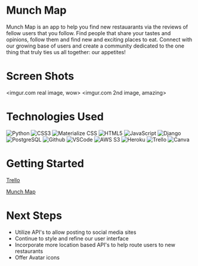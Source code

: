 # Munch Map
Munch Map is an app to help you find new restauarants via the reviews of fellow users that you follow. Find people that share your tastes and opinions, follow them and find new and exciting places to eat. Connect with our growing base of users and create a community dedicated to the one thing that truly ties us all together: our appetites! 

# Screen Shots

<imgur.com real image, wow>
<imgur.com 2nd image, amazing>

# Technologies Used

![Python](https://img.shields.io/badge/-Python-05122A?style=flat&logo=python)
![CSS3](https://img.shields.io/badge/-CSS-05122A?style=flat&logo=css3)
![Materialize CSS](https://img.shields.io/badge/-Materialize_CSS-05122A?style=flat&logo=materialdesign)
![HTML5](https://img.shields.io/badge/-HTML5-05122A?style=flat&logo=html5)
![JavaScript](https://img.shields.io/badge/-JavaScript-05122A?style=flat&logo=javascript)
![Django](https://img.shields.io/badge/-Django-05122A?style=flat&logo=django)
![PostgreSQL](https://img.shields.io/badge/-PostgreSQL-05122A?style=flat&logo=postgresql)
![Github](https://img.shields.io/badge/-GitHub-05122A?style=flat&logo=github)
![VSCode](https://img.shields.io/badge/-VS_Code-05122A?style=flat&logo=visualstudio)
![AWS S3](https://img.shields.io/badge/-AWS_S3-05122A?style=flat&logo=amazons3)
![Heroku](https://img.shields.io/badge/-Heroku-05122A?style=flat&logo=heroku)
![Trello](https://img.shields.io/badge/-Trello-05122A?style=flat&logo=trello)
![Canva](https://img.shields.io/badge/-Canva-05122A?style=flat&logo=canva)


# Getting Started

[Trello](https://trello.com/b/QVE7bgiE/munch-map)

[Munch Map](https://munchmap-27b10007ae5f.herokuapp.com/)

# Next Steps

- Utilize API's to allow posting to social media sites
- Continue to style and refine our user interface
- Incorporate more location based API's to help route users to new restaurants
- Offer Avatar icons